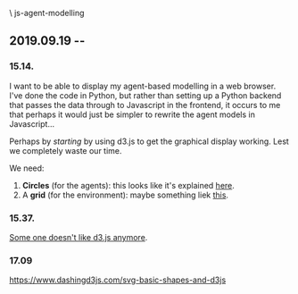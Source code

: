 \\ js-agent-modelling

## 2019.09.19 -- 
### 15.14.
I want to be able to display my agent-based modelling in a web browser. I've done the code in Python, but rather than setting up a Python backend that passes the data through to Javascript in the frontend, it occurs to me that perhaps it would just be simpler to rewrite the agent models in Javascript...

Perhaps by *starting* by using d3.js to get the graphical display working. Lest we completely waste our time.

We need:
1. **Circles** (for the agents): this looks like it's explained [here](https://bost.ocks.org/mike/circles/).
2. A **grid** (for the environment): maybe something liek [this](http://bl.ocks.org/tjdecke/5558084).

### 15.37.
[Some one doesn't like d3.js anymore](https://medium.com/@PepsRyuu/why-i-no-longer-use-d3-js-b8288f306c9a).

### 17.09
https://www.dashingd3js.com/svg-basic-shapes-and-d3js

